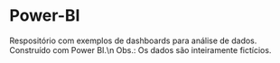 # Power-BI
Respositório com exemplos de dashboards para análise de dados. Construído com Power BI.\n
Obs.: Os dados são inteiramente fictícios.
